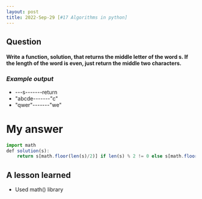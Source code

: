 ```yaml
---
layout: post
title: 2022-Sep-29 [#17 Algorithms in python]
---
```

## Question
#### Write a function, solution, that returns the middle letter of the word s. If the length of the word is even, just return the middle two characters.

### _Example output_          <br>
- ---s-------return <br>
- "abcde-------"c"<br>
- "qwer"-------"we"<br>

# My answer
```javascript
import math 
def solution(s):
    return s[math.floor(len(s)/2)] if len(s) % 2 != 0 else s[math.floor(len(s)/2)-1:math.floor(len(s)/2)+1]
```
 

## A lesson learned
- Used math() library 
